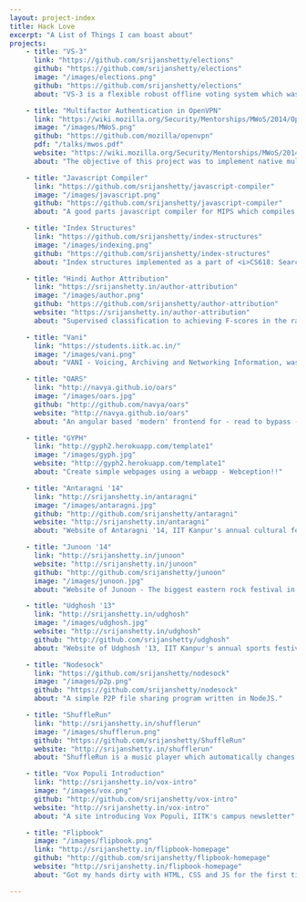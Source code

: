 ```yaml
---
layout: project-index
title: Hack Love
excerpt: "A List of Things I can boast about"
projects:
    - title: "VS-3"
      link: "https://github.com/srijanshetty/elections"
      github: "https://github.com/srijanshetty/elections"
      image: "/images/elections.png"
      github: "https://github.com/srijanshetty/elections"
      about: "VS-3 is a flexible robust offline voting system which was used for Students' Gymkhana General Elections, IIT Kanpur. It's been battle-tested on multiple election scenarios."

    - title: "Multifactor Authentication in OpenVPN"
      link: "https://wiki.mozilla.org/Security/Mentorships/MWoS/2014/OpenVPN_MFA"
      image: "/images/MWoS.png"
      github: "https://github.com/mozilla/openvpn"
      pdf: "/talks/mwos.pdf"
      website: "https://wiki.mozilla.org/Security/Mentorships/MWoS/2014/OpenVPN_MFA"
      about: "The objective of this project was to implement native multifactor authentication in OpenVPN and session resumption support for the same"

    - title: "Javascript Compiler"
      link: "https://github.com/srijanshetty/javascript-compiler"
      image: "/images/javascript.png"
      github: "https://github.com/srijanshetty/javascript-compiler"
      about: "A good parts javascript compiler for MIPS which compiles most ECMAScript 5.1 features (first class functions, lambdas etc) with strict type checking and type annotations."

    - title: "Index Structures"
      link: "https://github.com/srijanshetty/index-structures"
      image: "/images/indexing.png"
      github: "https://github.com/srijanshetty/index-structures"
      about: "Index structures implemented as a part of <i>CS618: Searching and Indexing in Databases</i>. Implemented structures include: <b>B+-tree, QuadTree, VP-Tree, R-Tree</b>"

    - title: "Hindi Author Attribution"
      link: "https://srijanshetty.in/author-attribution"
      image: "/images/author.png"
      github: "https://github.com/srijanshetty/author-attribution"
      website: "https://srijanshetty.in/author-attribution"
      about: "Supervised classification to achieving F-scores in the range of 90-97% for the following prominent hindi authors: Premchand, Tagore, Dharamvir Bharati, Vibhuti Narayan and Sarat chand."

    - title: "Vani"
      link: "https://students.iitk.ac.in/"
      image: "/images/vani.png"
      about: "VANI - Voicing, Archiving and Networking Information, was an initiative to have a common platform for IIT Kanpur for the dissemination of information through wikis, forums and search."

    - title: "OARS"
      link: "http://navya.github.io/oars"
      image: "/images/oars.jpg"
      github: "http://github.com/navya/oars"
      website: "http://navya.github.io/oars"
      about: "An angular based 'modern' frontend for - read to bypass - the Institute Course Search, a dinosaur which amazingly has survived the 21st century."

    - title: "GYPH"
      link: "http://gyph2.herokuapp.com/template1"
      image: "/images/gyph.jpg"
      website: "http://gyph2.herokuapp.com/template1"
      about: "Create simple webpages using a webapp - Webception!!"

    - title: "Antaragni '14"
      link: "http://srijanshetty.in/antaragni"
      image: "/images/antaragni.jpg"
      github: "http://github.com/srijanshetty/antaragni"
      website: "http://srijanshetty.in/antaragni"
      about: "Website of Antaragni '14, IIT Kanpur's annual cultural festival"

    - title: "Junoon '14"
      link: "http://srijanshetty.in/junoon"
      website: "http://srijanshetty.in/junoon"
      github: "http://github.com/srijanshetty/junoon"
      image: "/images/junoon.jpg"
      about: "Website of Junoon - The biggest eastern rock festival in northern India"

    - title: "Udghosh '13"
      link: "http://srijanshetty.in/udghosh"
      image: "/images/udghosh.jpg"
      website: "http://srijanshetty.in/udghosh"
      github: "http://github.com/srijanshetty/udghosh"
      about: "Website of Udghosh '13, IIT Kanpur's annual sports festival"

    - title: "Nodesock"
      link: "https://github.com/srijanshetty/nodesock"
      image: "/images/p2p.png"
      github: "https://github.com/srijanshetty/nodesock"
      about: "A simple P2P file sharing program written in NodeJS."

    - title: "ShuffleRun"
      link: "http://srijanshetty.in/shufflerun"
      image: "/images/shufflerun.png"
      github: "https://github.com/srijanshetty/ShuffleRun"
      website: "http://srijanshetty.in/shufflerun"
      about: "ShuffleRun is a music player which automatically changes the music track to match your running speed. Kind of scratched an itch that I had. Demoed it at Yahoo! HackU '13.'"

    - title: "Vox Populi Introduction"
      link: "http://srijanshetty.in/vox-intro"
      image: "/images/vox.png"
      github: "http://github.com/srijanshetty/vox-intro"
      website: "http://srijanshetty.in/vox-intro"
      about: "A site introducing Vox Populi, IITK's campus newsletter"

    - title: "Flipbook"
      image: "/images/flipbook.png"
      link: "http://srijanshetty.in/flipbook-homepage"
      github: "http://github.com/srijanshetty/flipbook-homepage"
      website: "http://srijanshetty.in/flipbook-homepage"
      about: "Got my hands dirty with HTML, CSS and JS for the first time."

---
```


